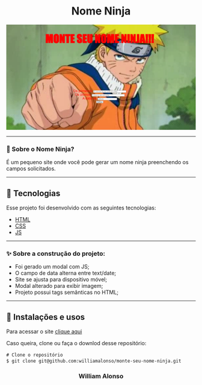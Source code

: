 <h1 align="center">
    Nome Ninja
    </h1>

<div align="center">
  <img src="https://github.com/williamalonso/monte-seu-nome-ninja/blob/master/_img/home.png" alt"Nome Ninja" title="Nome Ninja" width="600" />
  

---

</div>



### 🤔 Sobre o Nome Ninja?

É um pequeno site onde você pode gerar um nome ninja preenchendo os campos solicitados.

---

## 🚀 Tecnologias

Esse projeto foi desenvolvido com as seguintes tecnologias:

- [HTML](https://developer.mozilla.org/pt-BR/docs/Web/HTML)
- [CSS](https://developer.mozilla.org/pt-BR/docs/Web/CSS)
- [JS](https://developer.mozilla.org/pt-BR/docs/Web/JavaScript)

---

### ✨ Sobre a construção do projeto:

- Foi gerado um modal com JS;
- O campo de data alterna entre text/date;
- Site se ajusta para dispositivo móvel;
- Modal alterado para exibir imagem;
- Projeto possui tags semânticas no HTML;


---

## 🙅 Instalações e usos

Para acessar o site [clique aqui](https://monte-seu-nome-ninja.vercel.app/)

Caso queira, clone ou faça o downlod desse repositório:

```
# Clone o repositório
$ git clone git@github.com:williamalonso/monte-seu-nome-ninja.git
```

<h3 align="center">William Alonso</h3>
